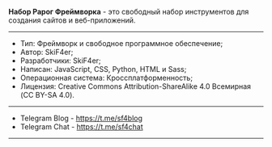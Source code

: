**Набор Рарог Фреймворка** - это свободный набор инструментов для создания сайтов и веб-приложений.
____
* Тип: Фреймворк и свободное программное обеспечение;
* Автор: SkiF4er;
* Разработчики: SkiF4er;
* Написан: JavaScript, CSS, Python, HTML и Sass;
* Операционная система: Кроссплатформенность;
* Лицензия: Creative Commons Attribution-ShareAlike 4.0 Всемирная (CC BY-SA 4.0).
____
* Telegram Blog - https://t.me/sf4blog
* Telegram Chat - https://t.me/sf4chat
____
